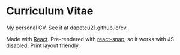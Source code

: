 # Curriculum Vitae

My personal CV. See it at [dapetcu21.github.io/cv](https://dapetcu21.github.io/cv).

Made with [React](https://reactjs.org). Pre-rendered with [react-snap](https://github.com/stereobooster/react-snap), so it works with JS disabled. Print layout friendly.
